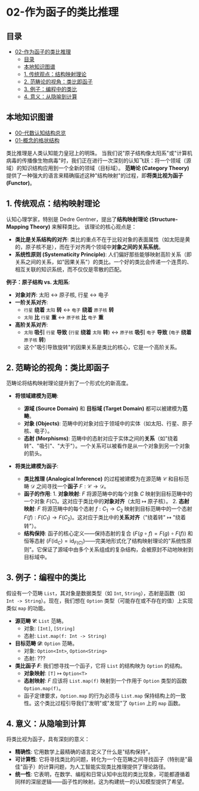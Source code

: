 # 02-作为函子的类比推理

<!-- 本地目录区块 -->
## 目录

- [02-作为函子的类比推理](#02-作为函子的类比推理)
  - [目录](#目录)
  - [本地知识图谱](#本地知识图谱)
  - [1. 传统观点：结构映射理论](#1-传统观点结构映射理论)
  - [2. 范畴论的视角：类比即函子](#2-范畴论的视角类比即函子)
  - [3. 例子：编程中的类比](#3-例子编程中的类比)
  - [4. 意义：从隐喻到计算](#4-意义从隐喻到计算)

<!-- 本地知识图谱区块 -->
## 本地知识图谱

- [00-代数认知结构总览](./00-代数认知结构总览.md)
- [01-概念的格状结构](./01-概念的格状结构.md)

类比推理是人类认知能力皇冠上的明珠。
当我们说"原子结构像太阳系"或"计算机病毒的传播像生物病毒"时，我们正在进行一次深刻的认知飞跃：将一个领域（源域）的知识结构应用到一个全新的领域（目标域）。
**范畴论 (Category Theory)** 提供了一种强大的语言来精确描述这种"结构映射"的过程，即**将类比视为函子 (Functor)**。

## 1. 传统观点：结构映射理论

认知心理学家，特别是 Dedre Gentner，提出了**结构映射理论 (Structure-Mapping Theory)** 来解释类比。
该理论的核心观点是：

- **类比是关系结构的对齐**: 类比的重点不在于比较对象的表面属性（如太阳是黄的，原子核不是），而在于对齐两个领域中**对象之间的关系系统**。
- **系统性原则 (Systematicity Principle)**: 人们偏好那些能够映射高阶关系（即关系之间的关系，如"因果关系"）的类比。一个好的类比会传递一个连贯的、相互关联的知识系统，而不仅仅是零散的匹配。

**例子：原子结构 vs. 太阳系**:

- **对象对齐**: 太阳 $\leftrightarrow$ 原子核, 行星 $\leftrightarrow$ 电子
- **一阶关系对齐**:
  - `行星` **绕着** `太阳` **转** $\leftrightarrow$ `电子` **绕着** `原子核` **转**
  - `太阳` **比** `行星` **重** $\leftrightarrow$ `原子核` **比** `电子` **重**
- **高阶关系对齐**:
  - `太阳` **吸引** `行星` **导致** (`行星` **绕着** `太阳` **转**) $\leftrightarrow$ `原子核` **吸引** `电子` **导致** (`电子` **绕着** `原子核` **转**)
  - 这个"吸引导致旋转"的因果关系是类比的核心，它是一个高阶关系。

## 2. 范畴论的视角：类比即函子

范畴论将结构映射理论提升到了一个形式化的新高度。

- **将领域建模为范畴**:
  - **源域 (Source Domain)** 和 **目标域 (Target Domain)** 都可以被建模为**范畴**。
  - **对象 (Objects)**: 范畴中的对象对应于领域中的实体（如太阳、行星、原子核、电子）。
  - **态射 (Morphisms)**: 范畴中的态射对应于实体之间的**关系**（如"绕着转"、"吸引"、"大于"）。一个关系可以被看作是从一个对象到另一个对象的箭头。

- **将类比建模为函子**:
  - **类比推理 (Analogical Inference)** 的过程被建模为在源范畴 $\mathcal{C}$ 和目标范畴 $\mathcal{D}$ 之间寻找一个**函子** $F: \mathcal{C} \to \mathcal{D}$。
  - **函子的作用**:
        1. **对象映射**: $F$ 将源范畴中的每个对象 $C$ 映射到目标范畴中的一个对象 $F(C)$。这对应于类比中的**对象对齐**（太阳 $\mapsto$ 原子核）。
        2. **态射映射**: $F$ 将源范畴中的每个态射 $f: C_1 \to C_2$ 映射到目标范畴中的一个态射 $F(f): F(C_1) \to F(C_2)$。这对应于类比中的**关系对齐**（"绕着转" $\mapsto$ "绕着转"）。
  - **结构保持**: 函子的核心定义——保持态射的复合 ($F(g \circ f) = F(g) \circ F(f)$) 和恒等态射 ($F(\text{id}_C) = \text{id}_{F(C)}$)——完美地形式化了结构映射理论的"系统性原则"。它保证了源域中由多个关系组成的复杂结构，会被原封不动地映射到目标域中。

## 3. 例子：编程中的类比

假设有一个范畴 `List`，其对象是数据类型（如 `Int`, `String`），态射是函数（如 `Int -> String`）。现在，我们想在 `Option` 类型（可能存在或不存在的值）上实现类似 `map` 的功能。

- **源范畴 $\mathcal{C}$**: `List` 范畴。
  - 对象: `[Int]`, `[String]`
  - 态射: `List.map(f: Int -> String)`
- **目标范畴 $\mathcal{D}$**: `Option` 范畴。
  - 对象: `Option<Int>`, `Option<String>`
  - 态射: ???
- **类比函子 $F$**: 我们想寻找一个函子，它将 `List` 的结构映为 `Option` 的结构。
  - **对象映射**: `[T]` $\mapsto$ `Option<T>`
  - **态射映射**: $F$ 应该将 `List.map(f)` 映射到一个作用于 `Option` 类型的函数 `Option.map(f)`。
  - 函子定律要求，`Option.map` 的行为必须与 `List.map` 保持结构上的一致性。这个类比过程引导我们"发明"或"发现"了 `Option` 上的 `map` 函数。

## 4. 意义：从隐喻到计算

将类比视为函子，具有深刻的意义：

- **精确性**: 它用数学上最精确的语言定义了什么是"结构保持"。
- **可计算性**: 它将寻找类比的问题，转化为一个在范畴之间寻找函子（特别是"最佳"函子）的计算问题，为人工智能实现类比推理提供了理论路径。
- **统一性**: 它表明，在数学、编程和日常认知中出现的类比现象，可能都遵循着同样的深层逻辑——函子性的映射。这为构建统一的认知模型提供了希望。
